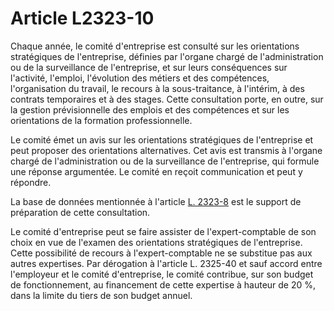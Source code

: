 # Article L2323-10

Chaque année, le comité d'entreprise est consulté sur les orientations stratégiques de l'entreprise, définies par l'organe chargé de l'administration ou de la surveillance de l'entreprise, et sur leurs conséquences sur l'activité, l'emploi, l'évolution des métiers et des compétences, l'organisation du travail, le recours à la sous-traitance, à l'intérim, à des contrats temporaires et à des stages. Cette consultation porte, en outre, sur la gestion prévisionnelle des emplois et des compétences et sur les orientations de la formation professionnelle. 

Le comité émet un avis sur les orientations stratégiques de l'entreprise et peut proposer des orientations alternatives. Cet avis est transmis à l'organe chargé de l'administration ou de la surveillance de l'entreprise, qui formule une réponse argumentée. Le comité en reçoit communication et peut y répondre. 

La base de données mentionnée à l'article [L. 2323-8][1] est le support de préparation de cette consultation. 

Le comité d'entreprise peut se faire assister de l'expert-comptable de son choix en vue de l'examen des orientations stratégiques de l'entreprise. Cette possibilité de recours à l'expert-comptable ne se substitue pas aux autres expertises. Par dérogation à l'article L. 2325-40 et sauf accord entre l'employeur et le comité d'entreprise, le comité contribue, sur son budget de fonctionnement, au financement de cette expertise à hauteur de 20 %, dans la limite du tiers de son budget annuel.

 [1]: /affichCodeArticle.do?cidTexte=LEGITEXT000006072050&idArticle=LEGIARTI000006901938&dateTexte=&categorieLien=cid
